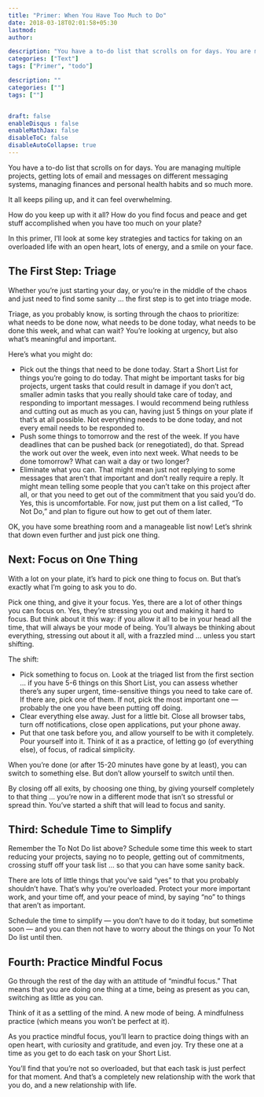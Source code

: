 ```yaml
---
title: "Primer: When You Have Too Much to Do"
date: 2018-03-18T02:01:58+05:30
lastmod: 
author: 

description: "You have a to-do list that scrolls on for days. You are managing multiple projects, getting lots of email and messages on different messaging systems, managing finances and personal health habits and so much more."
categories: ["Text"]
tags: ["Primer", "todo"]

description: ""
categories: [""]
tags: [""]


draft: false
enableDisqus : false
enableMathJax: false
disableToC: false
disableAutoCollapse: true
---
```


You have a to-do list that scrolls on for days. You are managing multiple projects, getting lots of email and messages on different messaging systems, managing finances and personal health habits and so much more.

It all keeps piling up, and it can feel overwhelming.

How do you keep up with it all? How do you find focus and peace and get stuff accomplished when you have too much on your plate?

In this primer, I’ll look at some key strategies and tactics for taking on an overloaded life with an open heart, lots of energy, and a smile on your face.

## The First Step: Triage

Whether you’re just starting your day, or you’re in the middle of the chaos and just need to find some sanity … the first step is to get into triage mode.

Triage, as you probably know, is sorting through the chaos to prioritize: what needs to be done now, what needs to be done today, what needs to be done this week, and what can wait? You’re looking at urgency, but also what’s meaningful and important.

Here’s what you might do:

* Pick out the things that need to be done today. Start a Short List for things you’re going to do today. That might be important tasks for big projects, urgent tasks that could result in damage if you don’t act, smaller admin tasks that you really should take care of today, and responding to important messages. I would recommend being ruthless and cutting out as much as you can, having just 5 things on your plate if that’s at all possible. Not everything needs to be done today, and not every email needs to be responded to.
* Push some things to tomorrow and the rest of the week. If you have deadlines that can be pushed back (or renegotiated), do that. Spread the work out over the week, even into next week. What needs to be done tomorrow? What can wait a day or two longer?
* Eliminate what you can. That might mean just not replying to some messages that aren’t that important and don’t really require a reply. It might mean telling some people that you can’t take on this project after all, or that you need to get out of the commitment that you said you’d do. Yes, this is uncomfortable. For now, just put them on a list called, “To Not Do,” and plan to figure out how to get out of them later.

OK, you have some breathing room and a manageable list now! Let’s shrink that down even further and just pick one thing.

## Next: Focus on One Thing

With a lot on your plate, it’s hard to pick one thing to focus on. But that’s exactly what I’m going to ask you to do.

Pick one thing, and give it your focus. Yes, there are a lot of other things you can focus on. Yes, they’re stressing you out and making it hard to focus. But think about it this way: if you allow it all to be in your head all the time, that will always be your mode of being. You’ll always be thinking about everything, stressing out about it all, with a frazzled mind … unless you start shifting.

The shift:

* Pick something to focus on. Look at the triaged list from the first section … if you have 5-6 things on this Short List, you can assess whether there’s any super urgent, time-sensitive things you need to take care of. If there are, pick one of them. If not, pick the most important one — probably the one you have been putting off doing.
* Clear everything else away. Just for a little bit. Close all browser tabs, turn off notifications, close open applications, put your phone away.
* Put that one task before you, and allow yourself to be with it completely. Pour yourself into it. Think of it as a practice, of letting go (of everything else), of focus, of radical simplicity.

When you’re done (or after 15-20 minutes have gone by at least), you can switch to something else. But don’t allow yourself to switch until then.

By closing off all exits, by choosing one thing, by giving yourself completely to that thing … you’re now in a different mode that isn’t so stressful or spread thin. You’ve started a shift that will lead to focus and sanity.

## Third: Schedule Time to Simplify

Remember the To Not Do list above? Schedule some time this week to start reducing your projects, saying no to people, getting out of commitments, crossing stuff off your task list … so that you can have some sanity back.

There are lots of little things that you’ve said “yes” to that you probably shouldn’t have. That’s why you’re overloaded. Protect your more important work, and your time off, and your peace of mind, by saying “no” to things that aren’t as important.

Schedule the time to simplify — you don’t have to do it today, but sometime soon — and you can then not have to worry about the things on your To Not Do list until then.

## Fourth: Practice Mindful Focus

Go through the rest of the day with an attitude of “mindful focus.” That means that you are doing one thing at a time, being as present as you can, switching as little as you can.

Think of it as a settling of the mind. A new mode of being. A mindfulness practice (which means you won’t be perfect at it).

As you practice mindful focus, you’ll learn to practice doing things with an open heart, with curiosity and gratitude, and even joy. Try these one at a time as you get to do each task on your Short List.

You’ll find that you’re not so overloaded, but that each task is just perfect for that moment. And that’s a completely new relationship with the work that you do, and a new relationship with life.
